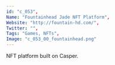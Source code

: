 ```yaml
--- 
id: "c_053", 
Name: "Fountainhead Jade NFT Platform", 
Website: "http://fountain-hd.com/", 
Twitter: "", 
Tags: "Games, NFTs", 
Image: "c_053_00_fountainhead.png" 
--- 
```

<!--lang:en--> 
NFT platform built on Casper.
<!--lang:es--] 
Plataforma NFT construida sobre Casper.
<!--lang:de--] 
NFT-Plattform auf Basis von Casper.
<!--lang:fr--] 
Plate-forme NFT basée sur Casper.
<!--lang:pl--] 
Platforma NFT zbudowana na Casper.
<!--lang:uk--] 
Платформа NFT, побудована на Casper.
[!--lang:*--> 
